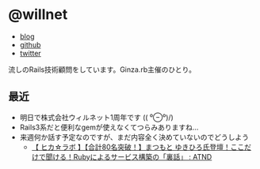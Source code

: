 # @willnet

- [blog](http://willnet.in/)
- [github](https://github.com/willnet)
- [twitter](https://twitter.com/netwillnet)

流しのRails技術顧問をしています。Ginza.rb主催のひとり。

## 最近

- 明日で株式会社ウィルネット1周年です (\( ⁰⊖⁰)/)
- Rails3系だと便利なgemが使えなくてつらみありますね…
- 来週何か話す予定なのですが、まだ内容全く決めていないのでどうしよう
  - [【 ヒカ☆ラボ 】【合計80名突破！】まつもと ゆきひろ氏登壇！ここだけで聞ける！Rubyによるサービス構築の「裏話」 : ATND](https://atnd.org/events/94368)
